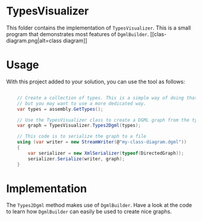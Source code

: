 # TypesVisualizer

This folder contains the implementation of `TypesVisualizer`. This is a small program that demonstrates most features of `DgmlBuilder`.
[[clas-diagram.png|alt=class diagram]]
# Usage
With this project added to your solution, you can use the tool as follows:
```csharp

    // Create a collection of types. This is a simple way of doing that
    // but you may want to use a more dedicated way.
    var types = assembly.GetTypes();

    // Use the TypesVisualizer class to create a DGML graph from the types collection
    var graph = TypesVisualizer.Types2Dgml(types);

    // This code is to serialize the graph to a file
    using (var writer = new StreamWriter(@"my-class-diagram.dgml"))
    {
        var serializer = new XmlSerializer(typeof(DirectedGraph));
        serializer.Serialize(writer, graph);
    }
```
# Implementation
The `Types2Dgml` method makes use of `DgmlBuilder`. Have a look at the code to learn how `DgmlBuilder` can easily be used to create nice graphs.